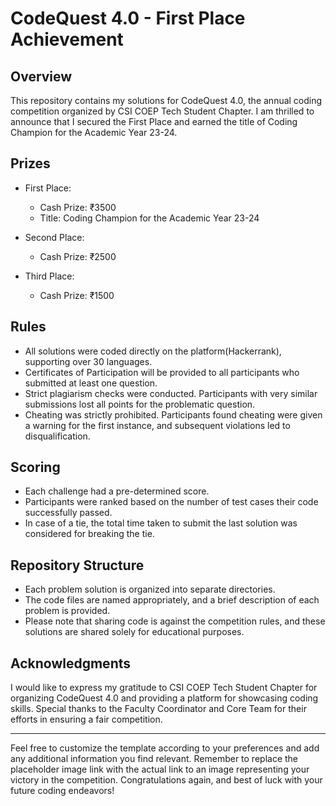 CodeQuest 4.0 - First Place Achievement
==================================

Overview
--------

This repository contains my solutions for CodeQuest 4.0, the annual coding competition organized by CSI COEP Tech Student Chapter. I am thrilled to announce that I secured the First Place and earned the title of Coding Champion for the Academic Year 23-24.

Prizes
------

-   First Place:

    -   Cash Prize: ₹3500
    -   Title: Coding Champion for the Academic Year 23-24
-   Second Place:

    -   Cash Prize: ₹2500
-   Third Place:

    -   Cash Prize: ₹1500

Rules
-----

-   All solutions were coded directly on the platform(Hackerrank), supporting over 30 languages.
-   Certificates of Participation will be provided to all participants who submitted at least one question.
-   Strict plagiarism checks were conducted. Participants with very similar submissions lost all points for the problematic question.
-   Cheating was strictly prohibited. Participants found cheating were given a warning for the first instance, and subsequent violations led to disqualification.

Scoring
-------

-   Each challenge had a pre-determined score.
-   Participants were ranked based on the number of test cases their code successfully passed.
-   In case of a tie, the total time taken to submit the last solution was considered for breaking the tie.

Repository Structure
--------------------

-   Each problem solution is organized into separate directories.
-   The code files are named appropriately, and a brief description of each problem is provided.
-   Please note that sharing code is against the competition rules, and these solutions are shared solely for educational purposes.

Acknowledgments
---------------

I would like to express my gratitude to CSI COEP Tech Student Chapter for organizing CodeQuest 4.0 and providing a platform for showcasing coding skills. Special thanks to the Faculty Coordinator and Core Team for their efforts in ensuring a fair competition.

* * * * *

Feel free to customize the template according to your preferences and add any additional information you find relevant. Remember to replace the placeholder image link with the actual link to an image representing your victory in the competition. Congratulations again, and best of luck with your future coding endeavors!
